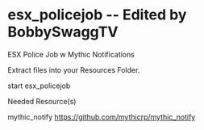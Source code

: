 # esx_policejob -- Edited by BobbySwaggTV

 ESX Police Job w Mythic Notifications


Extract files into your Resources Folder.

start esx_policejob 

Needed Resource(s)

mythic_notify
https://github.com/mythicrp/mythic_notify
